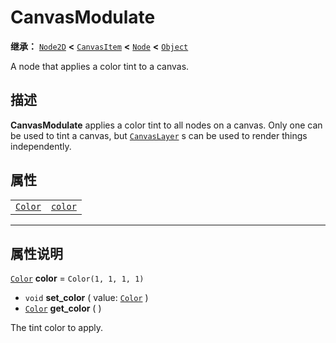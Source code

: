 <!-- ⚠ 请勿编辑本文件 ⚠ -->
<!-- 本文档使用脚本从 WeDot 引擎源码仓库生成。 -->
<!-- 生成脚本：https://github.com/WeDot-Engine/WeDot/tree/master/doc/tools/make_md.py； -->
<!-- 原文件：https://github.com/WeDot-Engine/WeDot/tree/master/doc/classes/CanvasModulate.xml。 -->

<div id="_class_canvasmodulate"></div>

# CanvasModulate

**继承：** [`Node2D`](class_node2d.md) **<** [`CanvasItem`](class_canvasitem.md) **<** [`Node`](class_node.md) **<** [`Object`](class_object.md)

A node that applies a color tint to a canvas.

## 描述

**CanvasModulate** applies a color tint to all nodes on a canvas. Only one can be used to tint a canvas, but [`CanvasLayer`](class_canvaslayer.md) s can be used to render things independently.

## 属性

|||
|:-:|:--|
| [`Color`](class_color.md) | [`color`](class_canvasmodulate.md#class_canvasmodulate_property_color) | ``Color(1, 1, 1, 1)`` |

<!-- rst-class:: classref-section-separator -->

---

## 属性说明

<div id="_class_canvasmodulate_property_color"></div>

[`Color`](class_color.md) **color** = ``Color(1, 1, 1, 1)`` <div id="class_canvasmodulate_property_color"></div>

- `void` **set_color** ( value: [`Color`](class_color.md) )
- [`Color`](class_color.md) **get_color** ( )

The tint color to apply.

[^virtual]: 本方法通常需要用户覆盖才能生效。
[^const]: 本方法无副作用，不会修改该实例的任何成员变量。
[^vararg]: 本方法除了能接受在此处描述的参数外，还能够继续接受任意数量的参数。
[^constructor]: 本方法用于构造某个类型。
[^static]: 调用本方法无需实例，可直接使用类名进行调用。
[^operator]: 本方法描述的是使用本类型作为左操作数的有效运算符。
[^bitfield]: 这个值是由下列位标志构成位掩码的整数。
[^void]: 无返回值。
